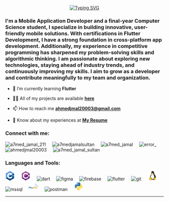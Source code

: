 <p align="center">
  <a href="https://github.com/a7medjamal">
    <img src="https://readme-typing-svg.herokuapp.com?font=Fira+Code&weight=600&size=21&duration=3000&pause=1000&color=DFA330&background=FFFFFF00&center=true&multiline=true&width=436&height=70&lines=Hi+👋%2C+I'm+Ahmed+Jamal+Sultan;Welcome+to+my+github+profile!" alt="Typing SVG" />
  </a>
</p>

<h3 align="left">I'm a Mobile Application Developer and a final-year Computer Science student, I specialize in building innovative, user-friendly mobile solutions. With certifications in Flutter Development, I have a strong foundation in cross-platform app development. Additionally, my experience in competitive programming has sharpened my problem-solving skills and algorithmic thinking. I am passionate about exploring new technologies, staying ahead of industry trends, and continuously improving my skills. I aim to grow as a developer and contribute meaningfully to my team and organization.</h3>

- 🌱 I’m currently learning **Flutter**

- 👨‍💻 All of my projects are available **[here](https://github.com/a7medjamal?tab=repositories)**

- 📫 How to reach me **ahmedjmal20003@gmail.com**

- 📄 Know about my experiences at **[My Resume](https://drive.google.com/file/d/1bOgzZe_495E358qfYZ3e09p11d4cZP6n/view?usp=drivesdk)**

<h3 align="left">Connect with me:</h3>
<div align="left">
  <img href="https://twitter.com/a7med_jamal_211" src="https://raw.githubusercontent.com/rahuldkjain/github-profile-readme-generator/master/src/images/icons/Social/twitter.svg" alt="a7med_jamal_211" height="30"  />
  <img width="12" />
  <img href="https://linkedin.com/in/a7medjamalsultan" src="https://raw.githubusercontent.com/rahuldkjain/github-profile-readme-generator/master/src/images/icons/Social/linked-in-alt.svg" alt="a7medjamalsultan" height="30"  />
  <img width="12" />
  <img href="https://www.codechef.com/users/a7med_jamal" src="https://gist.githubusercontent.com/a7medjamal/978cd504df4e8706a0072873d1b6dbfe/raw/4a83a2cd61c2dd1f6f06f323392ef2386c88835e/codechef.svg" alt="a7med_jamal" height="30"  />
  <img width="12" />
  <img href="https://codeforces.com/profile/Ahmed_Jamal_Sultan" src="https://gist.githubusercontent.com/a7medjamal/d00caccffff9dea132c6ef2f24be2209/raw/bdb4fb139fa6687b90a35ad70ec7c030900f7744/codeforces.svg" alt="error_" height="30"  />
  <img width="12" />
  <img href="https://www.leetcode.com/ahmedjmal20003" src="https://raw.githubusercontent.com/rahuldkjain/github-profile-readme-generator/master/src/images/icons/Social/leet-code.svg" alt="ahmedjmal20003" height="30"  />
  <img width="12" />
  <img href="https://discord.com/users/a7med_jamal_sultan" src="https://gist.githubusercontent.com/a7medjamal/7c06ffa00e8de0325c4bc87c3b530b7c/raw/3a47ddaa22409de7fa31d9891815e63e67507a77/discord.svg" alt="a7med_jamal_sultan" height="30"  />
  <img width="12" />
</div>


<h3 align="left">Languages and Tools:</h3>
<div align="left">
  <img href="https://www.w3schools.com/cpp/" src="https://raw.githubusercontent.com/devicons/devicon/master/icons/cplusplus/cplusplus-original.svg" alt="cplusplus" height="30" />
  <img width="12" />
  
  <img href="https://www.w3schools.com/cs/" src="https://raw.githubusercontent.com/devicons/devicon/master/icons/csharp/csharp-original.svg" alt="csharp" height="30" />
  <img width="12" />
  
  <img href="https://dart.dev" src="https://www.vectorlogo.zone/logos/dartlang/dartlang-icon.svg" alt="dart" height="30" />
  <img width="12" />
  
  <img href="https://www.figma.com/" src="https://www.vectorlogo.zone/logos/figma/figma-icon.svg" alt="figma" height="30" />
  <img width="12" />
  
  <img href="https://firebase.google.com/" src="https://www.vectorlogo.zone/logos/firebase/firebase-icon.svg" alt="firebase" height="30" />
  <img width="12" />
  
  <img href="https://flutter.dev" src="https://www.vectorlogo.zone/logos/flutterio/flutterio-icon.svg" alt="flutter" height="30" />
  <img width="12" />
  
  <img href="https://git-scm.com/" src="https://www.vectorlogo.zone/logos/git-scm/git-scm-icon.svg" alt="git" height="30" />
  <img width="12" />
  
  <img href="https://www.linux.org/" src="https://raw.githubusercontent.com/devicons/devicon/master/icons/linux/linux-original.svg" alt="linux" height="30" />
  <img width="12" />
  
  <img href="https://www.microsoft.com/en-us/sql-server" src="https://www.svgrepo.com/show/303229/microsoft-sql-server-logo.svg" alt="mssql" height="30" />
  <img width="12" />
  
  <img href="https://www.mysql.com/" src="https://raw.githubusercontent.com/devicons/devicon/master/icons/mysql/mysql-original-wordmark.svg" alt="mysql" height="30" />
  <img width="12" />
  
  <img href="https://postman.com" src="https://www.vectorlogo.zone/logos/getpostman/getpostman-icon.svg" alt="postman" height="30" />
  <img width="12" />
  
  <img href="https://www.python.org" src="https://raw.githubusercontent.com/devicons/devicon/master/icons/python/python-original.svg" alt="python" height="30" />
</div>



---

